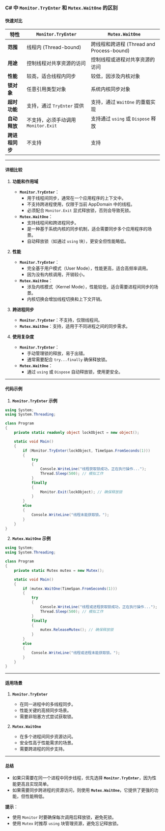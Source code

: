 ### **C# 中 `Monitor.TryEnter` 和 `Mutex.WaitOne` 的区别**

#### **快速对比**

| 特性                     | `Monitor.TryEnter`                                    | `Mutex.WaitOne`                             |
|--------------------------|-------------------------------------------------------|--------------------------------------------|
| **范围**                 | 线程内 (Thread-bound)                                | 跨线程和跨进程 (Thread and Process-bound)  |
| **用途**                 | 控制线程对共享资源的访问                              | 控制线程或进程对共享资源的访问            |
| **性能**                 | 较高，适合线程内同步                                 | 较低，因涉及内核对象                       |
| **锁对象**               | 任意引用类型对象                                      | 系统内核同步对象                          |
| **超时功能**             | 支持，通过 `TryEnter` 提供                            | 支持，通过 `WaitOne` 的重载实现           |
| **自动释放**             | 不支持，必须手动调用 `Monitor.Exit`                  | 支持通过 `using` 或 `Dispose` 释放       |
| **跨进程同步**           | 不支持                                               | 支持                                     |

---

#### **详细比较**

1. **功能和作用域**
   - **`Monitor.TryEnter`**：
     - 用于线程间同步，通常在一个应用程序的上下文中。
     - 不支持跨进程使用，仅限于当前 AppDomain 中的线程。
     - 必须配合 `Monitor.Exit` 显式释放锁，否则会导致死锁。
   - **`Mutex.WaitOne`**：
     - 支持线程间和跨进程同步。
     - 是一种基于系统内核的同步机制，适合需要同步多个应用程序的场景。
     - 自动释放锁（如通过 `using` 块），更安全但性能略低。

2. **性能**
   - **`Monitor.TryEnter`**：
     - 完全基于用户模式（User Mode），性能更高，适合高频率调用。
     - 因为没有内核调用，开销较小。
   - **`Mutex.WaitOne`**：
     - 涉及内核模式（Kernel Mode），性能较低，适合需要进程间同步的场景。
     - 内核切换会增加线程切换和上下文开销。

3. **跨进程同步**
   - **`Monitor.TryEnter`**：不支持，仅限线程间。
   - **`Mutex.WaitOne`**：支持，适用于不同进程之间的同步需求。

4. **使用复杂度**
   - **`Monitor.TryEnter`**：
     - 手动管理锁的释放，易于出错。
     - 通常需要配合 `try...finally` 确保释放锁。
   - **`Mutex.WaitOne`**：
     - 通过 `using` 或 `Dispose` 自动释放锁，使用更安全。

---

#### **代码示例**

1. **`Monitor.TryEnter` 示例**

```csharp
using System;
using System.Threading;

class Program
{
    private static readonly object lockObject = new object();

    static void Main()
    {
        if (Monitor.TryEnter(lockObject, TimeSpan.FromSeconds(1)))
        {
            try
            {
                Console.WriteLine("线程获取锁成功，正在执行操作...");
                Thread.Sleep(500); // 模拟工作
            }
            finally
            {
                Monitor.Exit(lockObject); // 确保释放锁
            }
        }
        else
        {
            Console.WriteLine("线程未能获取锁。");
        }
    }
}
```

2. **`Mutex.WaitOne` 示例**

```csharp
using System;
using System.Threading;

class Program
{
    private static Mutex mutex = new Mutex();

    static void Main()
    {
        if (mutex.WaitOne(TimeSpan.FromSeconds(1)))
        {
            try
            {
                Console.WriteLine("线程或进程获取锁成功，正在执行操作...");
                Thread.Sleep(500); // 模拟工作
            }
            finally
            {
                mutex.ReleaseMutex(); // 确保释放锁
            }
        }
        else
        {
            Console.WriteLine("线程或进程未能获取锁。");
        }
    }
}
```

---

#### **适用场景**

1. **`Monitor.TryEnter`**
   - 在同一进程中的多线程同步。
   - 性能关键的高频同步场景。
   - 需要非阻塞方式尝试获取锁。

2. **`Mutex.WaitOne`**
   - 在多个进程间同步资源访问。
   - 安全性高于性能需求的场景。
   - 需要跨进程的同步支持。

---

#### **总结**

- 如果只需要在同一个进程中同步线程，优先选择 **`Monitor.TryEnter`**，因为性能更高且实现简单。
- 如果需要同步跨进程的资源访问，则使用 **`Mutex.WaitOne`**，它提供了更强的功能，但性能稍低。

**提示**：
- 使用 `Monitor` 时要确保每次调用后释放锁，避免死锁。
- 使用 `Mutex` 时推荐 `using` 块管理资源，避免忘记释放锁。

